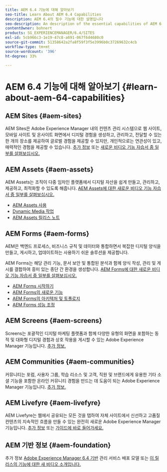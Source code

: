 ```yaml
---
title: AEM 6.4 기능에 대해 알아보기
seo-title: Learn About AEM 6.4 Capabilities
description: AEM 6.4의 필수 기능에 대한 설명입니다
seo-description: An description of the essential capabilities of AEM 6.4
contentOwner: bohnert
products: SG_EXPERIENCEMANAGER/6.4/SITES
exl-id: 5cb966c3-1e19-47c8-a691-067f6d4680c0
source-git-commit: 51358642a2fa8f59f3f5e3996b0c37269632c4cb
workflow-type: tm+mt
source-wordcount: '396'
ht-degree: 33%

---
```


# AEM 6.4 기능에 대해 알아보기 {#learn-about-aem-64-capabilities}

## AEM Sites {#aem-sites}

AEM Sites은 Adobe Experience Manager 내의 컨텐츠 관리 시스템으로 웹 사이트, 모바일 사이트 및 온사이트 화면에서 디지털 경험을 생성하고, 관리하고, 전달할 수 있는 한 개의 장소를 제공하여 글로벌 경험을 제공할 수 있지만, 개인적으로는 연관성이 있고, 매력적인 경험을 제공할 수 있습니다. [추가 정보](https://business.adobe.com/products/experience-manager/sites/web-content-management.html) 또는 [새로운 비디오 기능 자습서 중 일부를 살펴보십시오.](https://experienceleague.adobe.com/docs/experience-manager-learn/sites/overview.html)

## AEM Assets {#aem-assets}

AEM Assets는 조직이 다중 임차인 플랫폼에서 디지털 자산을 쉽게 만들고, 관리하고, 제공하고, 최적화할 수 있도록 해줍니다. [AEM Assets에 대한 새로운 비디오 기능 자습서 중 일부를 살펴보십시오.](https://experienceleague.adobe.com/docs/experience-manager-learn/assets/overview.html)

* [AEM Assets 사용](/help/assets/managing-assets-touch-ui.md)
* [Dynamic Media 작업](/help/assets/dynamic-media.md)
* [AEM Assets 릴리스 노트](/help/release-notes/assets.md)

## AEM Forms {#aem-forms}

AEM은 백엔드 프로세스, 비즈니스 규칙 및 데이터와 통합하면서 복잡한 디지털 양식을 만들고, 게시하고, 업데이트하는 사용하기 쉬운 솔루션을 제공합니다.

AEM Forms는 해당 관리 기능, 문서 보안 및 통합된 분석과 함께 양식 작성, 관리 및 게시를 결합하여 흥미 있는 종단 간 환경을 생성합니다. [AEM Forms에 대한 새로운 비디오 기능 자습서 중 일부를 살펴보십시오.](https://experienceleague.adobe.com/docs/experience-manager-learn/forms/overview.html)

* [AEM Forms 시작하기](/help/forms/using/introduction-aem-forms.md)
* [AEM Forms의 새로운 기능](/help/forms/using/whats-new.md)
* [AEM Forms의 아키텍처 및 토폴로지](/help/forms/using/aem-forms-architecture-deployment.md)
* [AEM Forms 성능 조정](/help/forms/using/performance-tuning-aem-forms.md)

## AEM Screens {#aem-screens}

Screens는 포괄적인 디지털 마케팅 플랫폼과 함께 다양한 유형의 화면을 포함하는 동적 및 대화형 디지털 경험과 상호 작용을 게시할 수 있는 Adobe Experience Manager 기능입니다.  [추가 정보.](https://experienceleague.adobe.com/docs/experience-manager-screens/user-guide/aem-screens-introduction.html)

## AEM Communities {#aem-communities}

커뮤니티는 포럼, 사용자 그룹, 학습 리소스 및 고객, 직원 및 브랜드에게 유용한 기타 소셜 기능을 포함한 온라인 커뮤니티 경험을 만드는 데 도움이 되는 Adobe Experience Manager 기능입니다. [추가 정보.](https://business.adobe.com/products/experience-manager/sites/aem-sites.html)

## AEM Livefyre {#aem-livefyre}

AEM Livefyre는 웹에서 공유되는 모든 것을 탭하여 자체 사이트에서 신선하고 고품질 컨텐츠의 지속적인 흐름을 만들 수 있는 완전히 새로운 Adobe Experience Manager 기능입니다. [추가 정보](https://business.adobe.com/products/experience-manager/sites/aem-sites.html) 또는 [가이드에 바로 들어가세요.](https://experienceleague.adobe.com/docs/livefyre/implementation/home.html)

## AEM 기반 정보 {#aem-foundation}

추가 정보 [Adobe Experience Manager 6.4 기반](/help/sites-deploying/home.md) 관리 서비스 배포 모델 또는 [이 릴리스의 기능에 대한 새 비디오 소개입니다.](https://experienceleague.adobe.com/docs/experience-manager-learn/sites/overview.html)
